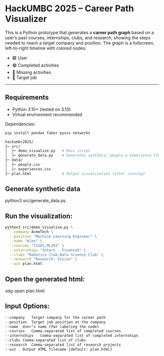 # HackUMBC 2025 – Career Path Visualizer

This is a Python prototype that generates a **career path graph** based on a user’s past courses, internships, clubs, and research, showing the steps needed to reach a target company and position. The graph is a fullscreen, left-to-right timeline with colored nodes:

- 🟩 User  
- 🟢 Completed activities  
- 🔴 Missing activities  
- 🔵 Target job  

---

## Requirements

- Python 3.10+ (tested on 3.13)
- Virtual environment recommended

Dependencies:

```bash
pip install pandas faker pyvis networkx
```
```bash
hackumbc2025/
├─ src/
│  ├─ demo_visualize.py   # Main script
│  ├─ generate_data.py    # Generates synthetic people & experience CSVs
├─ data/
│  ├─ people.csv
│  ├─ experiences.csv
├─ plan.html              # Output visualization (after running)
```


## Generate synthetic data
python3 src/generate_data.py

## Run the visualization:
```bash
python3 src/demo_visualize.py \
  --company AcmeTech \
  --position "Machine Learning Engineer" \
  --name "Alex" \
  --courses "CS101,ML201" \
  --internships "Intern - FinanceX" \
  --clubs "Robotics Club,Data Science Club" \
  --research "Research: Vision" \
  --out plan.html
```
## Open the generated html:
xdg-open plan.html

## Input Options:
```bash
--company	Target company for the career path
--position	Target job position at the company
--name	User’s name (for labeling the node)
--courses	Comma-separated list of completed courses
--internships	Comma-separated list of completed internships
--clubs	Comma-separated list of clubs
--research	Comma-separated list of research projects
--out	Output HTML filename (default: plan.html)
```
